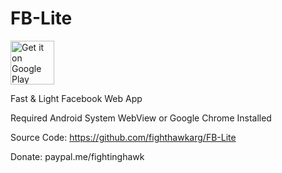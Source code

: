 # FB-Lite

<p align="left">
<a href="https://play.google.com/store/apps/details?id=com.jvillalba.fblite">
    <img alt="Get it on Google Play"
        height="70"
        src="https://play.google.com/intl/en_us/badges/images/generic/en_badge_web_generic.png" />
</a> 
        </p>

Fast & Light Facebook Web App

Required Android System WebView or Google Chrome Installed

Source Code: https://github.com/fighthawkarg/FB-Lite

Donate: paypal.me/fightinghawk


